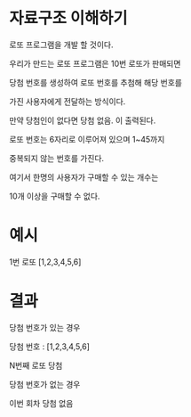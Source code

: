 # 자료구조 이해하기

로또 프로그램을 개발 할 것이다.

우리가 만드는 로또 프로그램은 10번 로또가 판매되면

당첨 번호를 생성하여 로또 번호를 추첨해 해당 번호를

가진 사용자에게 전달하는 방식이다.

만약 당첨인이 없다면 당첨 없음. 이 출력된다.

로또 번호는 6자리로 이루어져 있으며 1~45까지

중복되지 않는 번호를 가진다.

여기서 한명의 사용자가 구매할 수 있는 개수는

10개 이상을 구매할 수 없다.


# 예시

1번 로또 [1,2,3,4,5,6]

# 결과

당첨 번호가 있는 경우

당첨 번호 : [1,2,3,4,5,6]

N번째 로또 당첨

당첨 번호가 없는 경우

이번 회차 당첨 없음